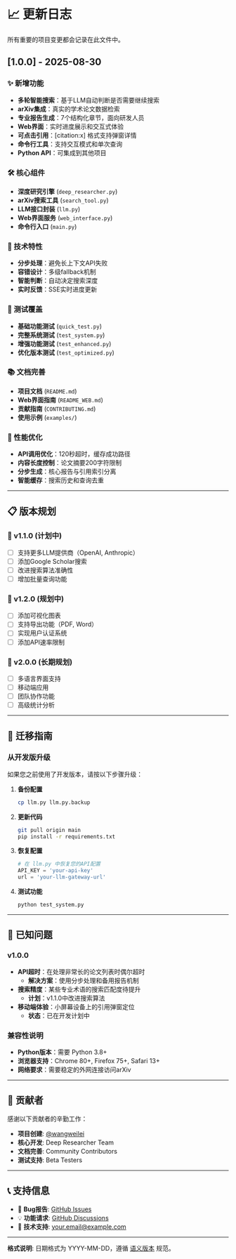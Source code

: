 # 📈 更新日志

所有重要的项目变更都会记录在此文件中。

## [1.0.0] - 2025-08-30

### ✨ 新增功能
- **多轮智能搜索**：基于LLM自动判断是否需要继续搜索
- **arXiv集成**：真实的学术论文数据检索
- **专业报告生成**：7个结构化章节，面向研发人员
- **Web界面**：实时进度展示和交互式体验
- **可点击引用**：[citation:x] 格式支持弹窗详情
- **命令行工具**：支持交互模式和单次查询
- **Python API**：可集成到其他项目

### 🛠️ 核心组件
- **深度研究引擎** (`deep_researcher.py`)
- **arXiv搜索工具** (`search_tool.py`)
- **LLM接口封装** (`llm.py`)
- **Web界面服务** (`web_interface.py`)
- **命令行入口** (`main.py`)

### 🎯 技术特性
- **分步处理**：避免长上下文API失败
- **容错设计**：多级fallback机制
- **智能判断**：自动决定搜索深度
- **实时反馈**：SSE实时进度更新

### 🧪 测试覆盖
- **基础功能测试** (`quick_test.py`)
- **完整系统测试** (`test_system.py`)
- **增强功能测试** (`test_enhanced.py`)
- **优化版本测试** (`test_optimized.py`)

### 📚 文档完善
- **项目文档** (`README.md`)
- **Web界面指南** (`README_WEB.md`)
- **贡献指南** (`CONTRIBUTING.md`)
- **使用示例** (`examples/`)

### 🔧 性能优化
- **API调用优化**：120秒超时，缓存成功路径
- **内容长度控制**：论文摘要200字符限制
- **分步生成**：核心报告与引用索引分离
- **智能缓存**：搜索历史和查询去重

---

## 📋 版本规划

### 🎯 v1.1.0 (计划中)
- [ ] 支持更多LLM提供商（OpenAI, Anthropic）
- [ ] 添加Google Scholar搜索
- [ ] 改进搜索算法准确性
- [ ] 增加批量查询功能

### 🎯 v1.2.0 (规划中)
- [ ] 添加可视化图表
- [ ] 支持导出功能（PDF, Word）
- [ ] 实现用户认证系统
- [ ] 添加API速率限制

### 🎯 v2.0.0 (长期规划)
- [ ] 多语言界面支持
- [ ] 移动端应用
- [ ] 团队协作功能
- [ ] 高级统计分析

---

## 🔄 迁移指南

### 从开发版升级
如果您之前使用了开发版本，请按以下步骤升级：

1. **备份配置**
   ```bash
   cp llm.py llm.py.backup
   ```

2. **更新代码**
   ```bash
   git pull origin main
   pip install -r requirements.txt
   ```

3. **恢复配置**
   ```python
   # 在 llm.py 中恢复您的API配置
   API_KEY = 'your-api-key'
   url = 'your-llm-gateway-url'
   ```

4. **测试功能**
   ```bash
   python test_system.py
   ```

---

## 🐛 已知问题

### v1.0.0
- **API超时**：在处理非常长的论文列表时偶尔超时
  - **解决方案**：使用分步处理和备用报告机制
- **搜索精度**：某些专业术语的搜索匹配度待提升
  - **计划**：v1.1.0中改进搜索算法
- **移动端体验**：小屏幕设备上的引用弹窗定位
  - **状态**：已在开发计划中

### 兼容性说明
- **Python版本**：需要 Python 3.8+
- **浏览器支持**：Chrome 80+, Firefox 75+, Safari 13+
- **网络要求**：需要稳定的外网连接访问arXiv

---

## 🙏 贡献者

感谢以下贡献者的辛勤工作：

- **项目创建**: [@wangweilei](https://github.com/wangweilei)
- **核心开发**: Deep Researcher Team
- **文档完善**: Community Contributors
- **测试支持**: Beta Testers

---

## 📞 支持信息

- 🐛 **Bug报告**: [GitHub Issues](https://github.com/your-username/deepseek-deepresearch/issues)
- 💡 **功能请求**: [GitHub Discussions](https://github.com/your-username/deepseek-deepresearch/discussions)
- 📧 **技术支持**: your.email@example.com

---

**格式说明**: 日期格式为 YYYY-MM-DD，遵循 [语义版本](https://semver.org/) 规范。